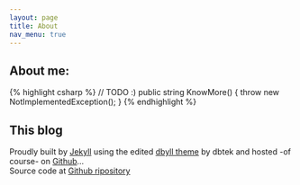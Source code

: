 ```yaml
---
layout: page
title: About
nav_menu: true
---
```


## About me: 
{% highlight csharp %}
    // TODO :) 
    public string KnowMore() {
        throw new NotImplementedException();
    }
{% endhighlight %}

## This blog

<p>
        Proudly built by <a href="http://jekyllrb.com/">Jekyll</a> using the edited <a href="https://github.com/dbtek/dbyll">dbyll theme</a> by dbtek and hosted -of course- on <a href="https://github.com">Github</a>... 
        <br />
        Source code at <a href="https://github.com/cyounes/cyounes.github.io">Github ripository</a>
</p>